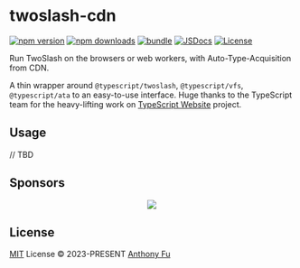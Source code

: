 # twoslash-cdn

[![npm version][npm-version-src]][npm-version-href]
[![npm downloads][npm-downloads-src]][npm-downloads-href]
[![bundle][bundle-src]][bundle-href]
[![JSDocs][jsdocs-src]][jsdocs-href]
[![License][license-src]][license-href]

Run TwoSlash on the browsers or web workers, with Auto-Type-Acquisition from CDN.

A thin wrapper around `@typescript/twoslash`, `@typescript/vfs`, `@typescript/ata` to an easy-to-use interface. Huge thanks to the TypeScript team for the heavy-lifting work on [TypeScript Website](https://github.com/microsoft/TypeScript-Website) project.

## Usage

// TBD

## Sponsors

<p align="center">
  <a href="https://cdn.jsdelivr.net/gh/antfu/static/sponsors.svg">
    <img src='https://cdn.jsdelivr.net/gh/antfu/static/sponsors.svg'/>
  </a>
</p>

## License

[MIT](./LICENSE) License © 2023-PRESENT [Anthony Fu](https://github.com/antfu)

<!-- Badges -->

[npm-version-src]: https://img.shields.io/npm/v/twoslash-cdn?style=flat&colorA=080f12&colorB=1fa669
[npm-version-href]: https://npmjs.com/package/twoslash-cdn
[npm-downloads-src]: https://img.shields.io/npm/dm/twoslash-cdn?style=flat&colorA=080f12&colorB=1fa669
[npm-downloads-href]: https://npmjs.com/package/twoslash-cdn
[bundle-src]: https://img.shields.io/bundlephobia/minzip/twoslash-cdn?style=flat&colorA=080f12&colorB=1fa669&label=minzip
[bundle-href]: https://bundlephobia.com/result?p=twoslash-cdn
[license-src]: https://img.shields.io/github/license/antfu/twoslash-cdn.svg?style=flat&colorA=080f12&colorB=1fa669
[license-href]: https://github.com/antfu/twoslash-cdn/blob/main/LICENSE
[jsdocs-src]: https://img.shields.io/badge/jsdocs-reference-080f12?style=flat&colorA=080f12&colorB=1fa669
[jsdocs-href]: https://www.jsdocs.io/package/twoslash-cdn
